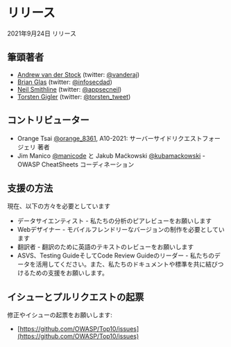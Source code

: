# リリース

2021年9月24日 リリース

## 筆頭著者

- [Andrew van der Stock](mailto:vanderaj@owasp.org) (twitter: [@vanderaj](https://x.com/vanderaj))
- [Brian Glas](mailto:brian.glas@owasp.org) (twitter: [@infosecdad](https://x.com/infosecdad))
- [Neil Smithline](mailto:neil.smithline@owasp.org) (twitter: [@appsecneil](https://x.com/appsecneil))
- [Torsten Gigler](mailto:torsten.gigler@owasp.org) (twitter: [@torsten_tweet](https://x.com/torsten_tweet))

## コントリビューター

- Orange Tsai [@orange_8361](https://x.com/orange_8361), A10-2021: サーバーサイドリクエストフォージェリ 著者
- Jim Manico [@manicode](https://x.com/manicode) と Jakub Maćkowski [@kubamackowski](https://x.com/kubamackowski) - OWASP CheatSheets コーディネーション

## 支援の方法

現在、以下の方々を必要としています

- データサイエンティスト - 私たちの分析のピアレビューをお願いします
- Webデザイナー - モバイルフレンドリーなバージョンの制作を必要としています
- 翻訳者 - 翻訳のために英語のテキストのレビューをお願いします
- ASVS、Testing GuideそしてCode Review Guideのリーダー - 私たちのデータを活用してください。また、私たちのドキュメントや標準を共に結びつけるための支援をお願いします。

## イシューとプルリクエストの起票

修正やイシューの起票をお願いします:

- [https://github.com/OWASP/Top10/issues](https://github.com/OWASP/Top10/issues)


